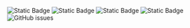 ![Static Badge](https://img.shields.io/badge/blacklists-60-000000) ![Static Badge](https://img.shields.io/badge/blacklisted-2809475-cc0000) ![Static Badge](https://img.shields.io/badge/whitelisted-2242-00CC00) ![Static Badge](https://img.shields.io/badge/streaming_blacklist-28106-000000) ![GitHub issues](https://img.shields.io/github/issues/fabriziosalmi/blacklists)
